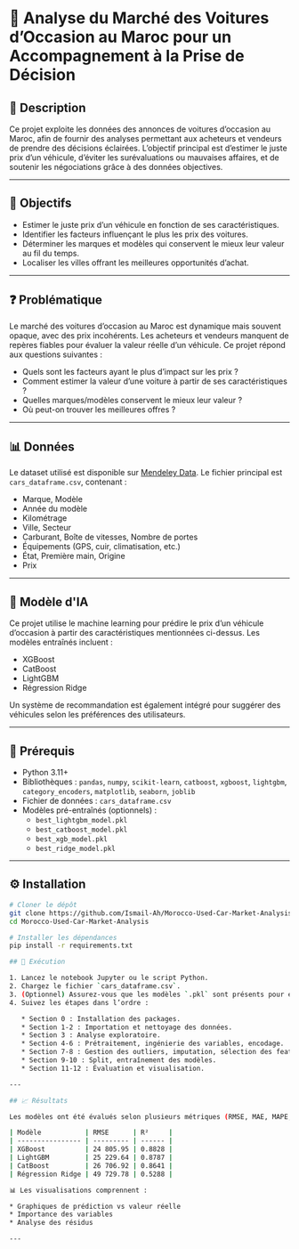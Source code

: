 # 🚗 Analyse du Marché des Voitures d’Occasion au Maroc pour un Accompagnement à la Prise de Décision

## 📌 Description

Ce projet exploite les données des annonces de voitures d’occasion au Maroc, afin de fournir des analyses permettant aux acheteurs et vendeurs de prendre des décisions éclairées. L’objectif principal est d’estimer le juste prix d’un véhicule, d’éviter les surévaluations ou mauvaises affaires, et de soutenir les négociations grâce à des données objectives.

---

## 🎯 Objectifs

- Estimer le juste prix d’un véhicule en fonction de ses caractéristiques.
- Identifier les facteurs influençant le plus les prix des voitures.
- Déterminer les marques et modèles qui conservent le mieux leur valeur au fil du temps.
- Localiser les villes offrant les meilleures opportunités d’achat.

---

## ❓ Problématique

Le marché des voitures d’occasion au Maroc est dynamique mais souvent opaque, avec des prix incohérents. Les acheteurs et vendeurs manquent de repères fiables pour évaluer la valeur réelle d’un véhicule. Ce projet répond aux questions suivantes :

- Quels sont les facteurs ayant le plus d’impact sur les prix ?
- Comment estimer la valeur d’une voiture à partir de ses caractéristiques ?
- Quelles marques/modèles conservent le mieux leur valeur ?
- Où peut-on trouver les meilleures offres ?

---

## 📊 Données

Le dataset utilisé est disponible sur [Mendeley Data](https://data.mendeley.com/datasets/vjrbcb2rrt/2). Le fichier principal est `cars_dataframe.csv`, contenant :

- Marque, Modèle  
- Année du modèle  
- Kilométrage  
- Ville, Secteur  
- Carburant, Boîte de vitesses, Nombre de portes  
- Équipements (GPS, cuir, climatisation, etc.)  
- État, Première main, Origine  
- Prix  

---

## 🤖 Modèle d'IA

Ce projet utilise le machine learning pour prédire le prix d’un véhicule d’occasion à partir des caractéristiques mentionnées ci-dessus. Les modèles entraînés incluent :

- XGBoost  
- CatBoost  
- LightGBM  
- Régression Ridge  

Un système de recommandation est également intégré pour suggérer des véhicules selon les préférences des utilisateurs.

---

## 🧰 Prérequis

- Python 3.11+
- Bibliothèques : `pandas`, `numpy`, `scikit-learn`, `catboost`, `xgboost`, `lightgbm`, `category_encoders`, `matplotlib`, `seaborn`, `joblib`
- Fichier de données : `cars_dataframe.csv`
- Modèles pré-entraînés (optionnels) :
  - `best_lightgbm_model.pkl`
  - `best_catboost_model.pkl`
  - `best_xgb_model.pkl`
  - `best_ridge_model.pkl`

---

## ⚙️ Installation

```bash
# Cloner le dépôt
git clone https://github.com/Ismail-Ah/Morocco-Used-Car-Market-Analysis.git
cd Morocco-Used-Car-Market-Analysis

# Installer les dépendances
pip install -r requirements.txt

## 🚀 Exécution

1. Lancez le notebook Jupyter ou le script Python.
2. Chargez le fichier `cars_dataframe.csv`.
3. (Optionnel) Assurez-vous que les modèles `.pkl` sont présents pour éviter de réentraîner.
4. Suivez les étapes dans l’ordre :

   * Section 0 : Installation des packages.
   * Section 1-2 : Importation et nettoyage des données.
   * Section 3 : Analyse exploratoire.
   * Section 4-6 : Prétraitement, ingénierie des variables, encodage.
   * Section 7-8 : Gestion des outliers, imputation, sélection des features.
   * Section 9-10 : Split, entraînement des modèles.
   * Section 11-12 : Évaluation et visualisation.

---

## 📈 Résultats

Les modèles ont été évalués selon plusieurs métriques (RMSE, MAE, MAPE, R²). Résumé des performances sur les données de test :

| Modèle           | RMSE      | R²     |
| ---------------- | --------- | ------ |
| XGBoost          | 24 805.95 | 0.8828 |
| LightGBM         | 25 229.64 | 0.8787 |
| CatBoost         | 26 706.92 | 0.8641 |
| Régression Ridge | 49 729.78 | 0.5288 |

📊 Les visualisations comprennent :

* Graphiques de prédiction vs valeur réelle
* Importance des variables
* Analyse des résidus

---